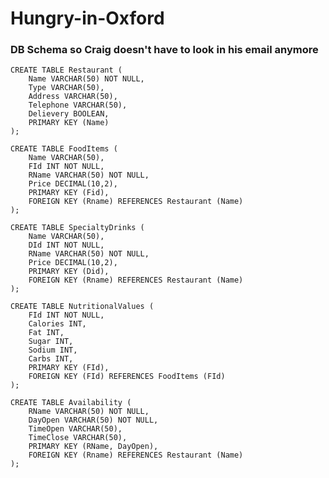 Hungry-in-Oxford
================

### DB Schema so Craig doesn't have to look in his email anymore ###

    CREATE TABLE Restaurant (
    	Name VARCHAR(50) NOT NULL,
    	Type VARCHAR(50),
    	Address VARCHAR(50),
    	Telephone VARCHAR(50),
    	Delievery BOOLEAN,
    	PRIMARY KEY (Name)
    );

    CREATE TABLE FoodItems (
    	Name VARCHAR(50),
    	FId INT NOT NULL, 
    	RName VARCHAR(50) NOT NULL,
    	Price DECIMAL(10,2),
    	PRIMARY KEY (Fid),
    	FOREIGN KEY (Rname) REFERENCES Restaurant (Name)
    );
    
    CREATE TABLE SpecialtyDrinks (
    	Name VARCHAR(50),
    	DId INT NOT NULL, 
    	RName VARCHAR(50) NOT NULL,
    	Price DECIMAL(10,2),
    	PRIMARY KEY (Did),
    	FOREIGN KEY (Rname) REFERENCES Restaurant (Name)
    );
    
    CREATE TABLE NutritionalValues (
    	FId INT NOT NULL,
    	Calories INT,
    	Fat INT,
    	Sugar INT, 
    	Sodium INT,
    	Carbs INT,
    	PRIMARY KEY (FId),
    	FOREIGN KEY (FId) REFERENCES FoodItems (FId)
    );
    
    CREATE TABLE Availability (
    	RName VARCHAR(50) NOT NULL,
    	DayOpen VARCHAR(50) NOT NULL,
    	TimeOpen VARCHAR(50),
    	TimeClose VARCHAR(50),
    	PRIMARY KEY (RName, DayOpen),
    	FOREIGN KEY (Rname) REFERENCES Restaurant (Name)
    );
